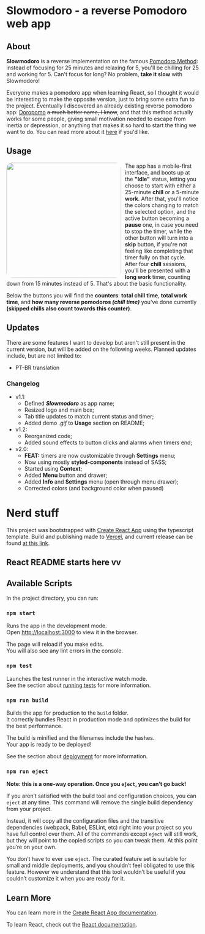 # Slowmodoro - a reverse Pomodoro web app

## About
**Slowmodoro** is a reverse implementation on the famous [Pomodoro Method](https://www.techtarget.com/whatis/definition/pomodoro-technique): instead of focusing for 25 minutes and relaxing for 5, you'll be chilling for 25 and working for 5. Can't focus for long? No problem, **take it slow** with Slowmodoro!

Everyone makes a pomodoro app when learning React, so I thought it would be interesting to make the opposite version, just to bring some extra fun to the project. Eventually I discovered an already existing reverse pomodoro app: [Doropomo](https://doropomo.app/) ~~a much better name, I know~~, and that this method actually works for some people, giving small motivation needed to escape from inertia or depression, or anything that makes it so hard to start the thing we want to do. You can read more about it [here](https://www.tiimoapp.com/blog/reverse-pomodoro-technique/) if you'd like.
## Usage
<img style="float: left; height: 300px; margin-right: 10px; border-radius: 15px" src="public/demo.gif" />

The app has a mobile-first interface, and boots up at the **"Idle"** status, letting you choose to start with either a 25-minute **chill** or a 5-minute **work**. After that, you'll notice the colors changing to match the selected option, and the active button becoming a **pause** one, in case you need to stop the timer, while the other button will turn into a **skip** button, if you're not feeling like completing that timer fully on that cycle. After four **chill** sessions, you'll be presented with a **long work** timer, counting down from 15 minutes instead of 5. That's about the basic functionality.

Below the buttons you will find the **counters**: **total chill time**, **total work time**, and **how many reverse pomodoros _(chill time)_** you've done currently **(skipped chills also count towards this counter)**.

## Updates

There are some features I want to develop but aren't still present in the current version, but will be added on the following weeks. Planned updates include, but are not limited to:
- PT-BR translation

### Changelog
- v1.1:
  - Defined **_Slowmodoro_** as app name;
  - Resized logo and main box;
  - Tab title updates to match current status and timer;
  - Added demo *.gif* to **Usage** section on README;
- v1.2:
  - Reorganized code;
  - Added sound effects to button clicks and alarms when timers end;
- v2.0:
  - **FEAT:** timers are now customizable through **Settings** menu;
  - Now using mostly **styled-components** instead of SASS;
  - Started using **Context**;
  - Added **Menu** button and drawer;
  - Added **Info** and **Settings** menu (open through menu drawer);
  - Corrected colors (and background color when paused)

# Nerd stuff


This project was bootstrapped with [Create React App](https://github.com/facebook/create-react-app) using the typescript template. Build and publishing made to [Vercel](https://vercel.com), and current release can be found [at this link](https://slowmodoro.vercel.app/).

## React README starts here vv

## Available Scripts

In the project directory, you can run:

### `npm start`

Runs the app in the development mode.\
Open [http://localhost:3000](http://localhost:3000) to view it in the browser.

The page will reload if you make edits.\
You will also see any lint errors in the console.

### `npm test`

Launches the test runner in the interactive watch mode.\
See the section about [running tests](https://facebook.github.io/create-react-app/docs/running-tests) for more information.

### `npm run build`

Builds the app for production to the `build` folder.\
It correctly bundles React in production mode and optimizes the build for the best performance.

The build is minified and the filenames include the hashes.\
Your app is ready to be deployed!

See the section about [deployment](https://facebook.github.io/create-react-app/docs/deployment) for more information.

### `npm run eject`

**Note: this is a one-way operation. Once you `eject`, you can’t go back!**

If you aren’t satisfied with the build tool and configuration choices, you can `eject` at any time. This command will remove the single build dependency from your project.

Instead, it will copy all the configuration files and the transitive dependencies (webpack, Babel, ESLint, etc) right into your project so you have full control over them. All of the commands except `eject` will still work, but they will point to the copied scripts so you can tweak them. At this point you’re on your own.

You don’t have to ever use `eject`. The curated feature set is suitable for small and middle deployments, and you shouldn’t feel obligated to use this feature. However we understand that this tool wouldn’t be useful if you couldn’t customize it when you are ready for it.

## Learn More

You can learn more in the [Create React App documentation](https://facebook.github.io/create-react-app/docs/getting-started).

To learn React, check out the [React documentation](https://reactjs.org/).
